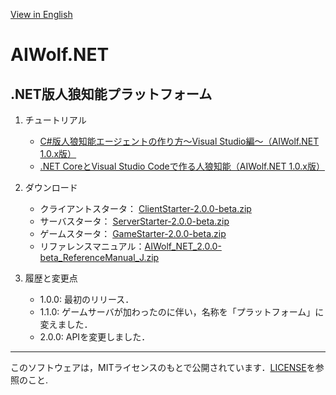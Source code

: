 [View in English](https://github.com/AIWolfSharp/AIWolf_NET/blob/v2.0.0-beta/README.md)
# AIWolf.NET
## .NET版人狼知能プラットフォーム

1. チュートリアル

    * [C#版人狼知能エージェントの作り方～Visual Studio編～（AIWolf.NET 1.0.x版）](https://www.slideshare.net/takots/c-59927842)
    * [.NET CoreとVisual Studio Codeで作る人狼知能（AIWolf.NET 1.0.x版）](https://www.slideshare.net/takots/net-corevs-code-71808207)

1. ダウンロード

    * クライアントスタータ：
[ClientStarter-2.0.0-beta.zip](https://github.com/AIWolfSharp/AIWolf_NET/releases/download/v2.0.0-beta/ClientStarter-2.0.0-beta.zip)
    * サーバスタータ：
[ServerStarter-2.0.0-beta.zip](https://github.com/AIWolfSharp/AIWolf_NET/releases/download/v2.0.0-beta/ServerStarter-2.0.0-beta.zip)
    * ゲームスタータ：
[GameStarter-2.0.0-beta.zip](https://github.com/AIWolfSharp/AIWolf_NET/releases/download/v2.0.0-beta/GameStarter-2.0.0-beta.zip)
    * リファレンスマニュアル：[AIWolf_NET_2.0.0-beta_ReferenceManual_J.zip](https://github.com/AIWolfSharp/AIWolf_NET/releases/download/v2.0.0-beta/AIWolf_NET_2.0.0-beta_ReferenceManual_J.zip)

1. 履歴と変更点

    * 1.0.0: 最初のリリース．
    * 1.1.0: ゲームサーバが加わったのに伴い，名称を「プラットフォーム」に変えました．
    * 2.0.0: APIを変更しました．

---
このソフトウェアは，MITライセンスのもとで公開されています．[LICENSE](https://github.com/AIWolfSharp/AIWolf_NET/blob/v2.0.0-beta/LICENSE)を参照のこと.
